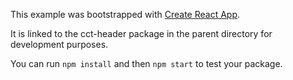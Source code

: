 This example was bootstrapped with [Create React App](https://github.com/facebook/create-react-app).

It is linked to the cct-header package in the parent directory for development purposes.

You can run `npm install` and then `npm start` to test your package.
